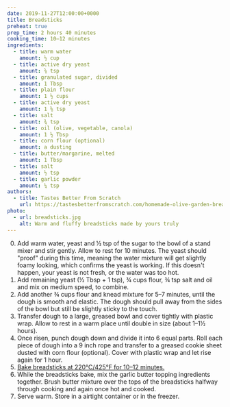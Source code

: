 ```yaml
---
date: 2019-11-27T12:00:00+0000
title: Breadsticks
preheat: true
prep_time: 2 hours 40 minutes
cooking_time: 10–12 minutes
ingredients:
  - title: warm water
    amount: ½ cup
  - title: active dry yeast
    amount: ⅝ tsp
  - title: granulated sugar, divided
    amount: 1 Tbsp
  - title: plain flour
    amount: 1 ½ cups
  - title: active dry yeast
    amount: 1 ⅝ tsp
  - title: salt
    amount: ¾ tsp
  - title: oil (olive, vegetable, canola)
    amount: 1 ½ Tbsp
  - title: corn flour (optional)
    amount: a dusting
  - title: butter/margarine, melted
    amount: 1 Tbsp
  - title: salt
    amount: ½ tsp
  - title: garlic powder
    amount: ¼ tsp
authors:
  - title: Tastes Better From Scratch
    url: https://tastesbetterfromscratch.com/homemade-olive-garden-breadsticks
photo:
  - url: breadsticks.jpg
    alt: Warm and fluffy breadsticks made by yours truly
---
```


0. Add warm water, yeast and ½ tsp of the sugar to the bowl of a stand mixer and stir gently. Allow to rest for 10 minutes. The yeast should "proof" during this time, meaning the water mixture will get slightly foamy looking, which confirms the yeast is working. If this doesn't happen, your yeast is not fresh, or the water was too hot.
0. Add remaining yeast (½ Tbsp + 1 tsp), ¾ cups flour, ¾ tsp salt and oil and mix on medium speed, to combine.
0. Add another ¾ cups flour and knead mixture for 5–7 minutes, until the dough is smooth and elastic. The dough should pull away from the sides of the bowl but still be slightly sticky to the touch.
0. Transfer dough to a large, greased bowl and cover tightly with plastic wrap. Allow to rest in a warm place until double in size (about 1–1½ hours).
0. Once risen, punch dough down and divide it into 6 equal parts. Roll each piece of dough into a 9 inch rope and transfer to a greased cookie sheet dusted with corn flour (optional). Cover with plastic wrap and let rise again for 1 hour.
0. <a id="preheat-step" href="#preheat">Bake breadsticks at 220°C/425°F for 10–12 minutes.</a>
0. While the breadsticks bake, mix the garlic butter topping ingredients together. Brush butter mixture over the tops of the breadsticks halfway through cooking and again once hot and cooked.
0. Serve warm. Store in a airtight container or in the freezer.
